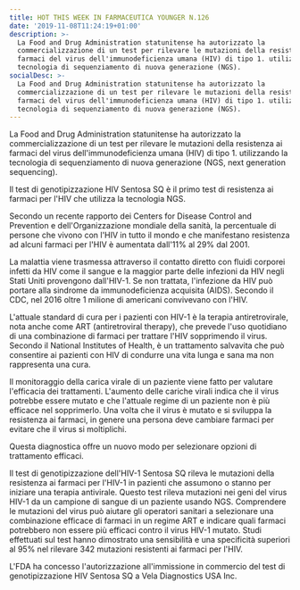 ```yaml
---
title: HOT THIS WEEK IN FARMACEUTICA YOUNGER N.126
date: '2019-11-08T11:24:19+01:00'
description: >-
  La Food and Drug Administration statunitense ha autorizzato la
  commercializzazione di un test per rilevare le mutazioni della resistenza ai
  farmaci del virus dell'immunodeficienza umana (HIV) di tipo 1. utilizzando la
  tecnologia di sequenziamento di nuova generazione (NGS). 
socialDesc: >-
  La Food and Drug Administration statunitense ha autorizzato la
  commercializzazione di un test per rilevare le mutazioni della resistenza ai
  farmaci del virus dell'immunodeficienza umana (HIV) di tipo 1. utilizzando la
  tecnologia di sequenziamento di nuova generazione (NGS).
---
```

La Food and Drug Administration statunitense ha autorizzato la commercializzazione di un test per rilevare le mutazioni della resistenza ai farmaci del virus dell'immunodeficienza umana (HIV) di tipo 1. utilizzando la tecnologia di sequenziamento di nuova generazione (NGS, next generation sequencing). 

Il test di genotipizzazione HIV Sentosa SQ è il primo test di resistenza ai farmaci per l'HIV che utilizza la tecnologia NGS.

Secondo un recente rapporto dei Centers for Disease Control and Prevention e dell'Organizzazione mondiale della sanità, la percentuale di persone che vivono con l'HIV in tutto il mondo e che manifestano resistenza ad alcuni farmaci per l'HIV è aumentata dall'11% al 29% dal 2001.

La malattia viene trasmessa attraverso il contatto diretto con fluidi corporei infetti da HIV come il sangue e la maggior parte delle infezioni da HIV negli Stati Uniti provengono dall'HIV-1. Se non trattata, l'infezione da HIV può portare alla sindrome da immunodeficienza acquisita (AIDS). Secondo il CDC, nel 2016 oltre 1 milione di americani convivevano con l'HIV.

L'attuale standard di cura per i pazienti con HIV-1 è la terapia antiretrovirale, nota anche come ART (antiretroviral therapy), che prevede l'uso quotidiano di una combinazione di farmaci per trattare l'HIV sopprimendo il virus. Secondo il National Institutes of Health, è un trattamento salvavita che può consentire ai pazienti con HIV di condurre una vita lunga e sana ma non rappresenta una cura.

Il monitoraggio della carica virale di un paziente viene fatto per valutare l'efficacia dei trattamenti. L'aumento delle cariche virali indica che il virus potrebbe essere mutato e che l'attuale regime di un paziente non è più efficace nel sopprimerlo. Una volta che il virus è mutato e si sviluppa la resistenza ai farmaci, in genere una persona deve cambiare farmaci per evitare che il virus si moltiplichi.

Questa diagnostica offre un nuovo modo per selezionare opzioni di trattamento efficaci. 

Il test di genotipizzazione dell'HIV-1 Sentosa SQ rileva le mutazioni della resistenza ai farmaci per l'HIV-1 in pazienti che assumono o stanno per iniziare una terapia antivirale. Questo test rileva mutazioni nei geni del virus HIV-1 da un campione di sangue di un paziente usando NGS. Comprendere le mutazioni del virus può aiutare gli operatori sanitari a selezionare una combinazione efficace di farmaci in un regime ART e indicare quali farmaci potrebbero non essere più efficaci contro il virus HIV-1 mutato. Studi effettuati sul test hanno dimostrato una sensibilità e una specificità superiori al 95% nel rilevare 342 mutazioni resistenti ai farmaci per l'HIV.

L'FDA ha concesso l'autorizzazione all'immissione in commercio del test di genotipizzazione HIV Sentosa SQ a Vela Diagnostics USA Inc.
